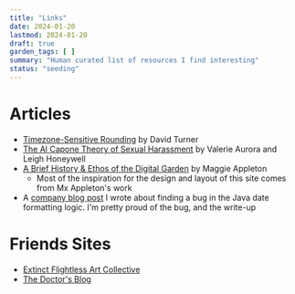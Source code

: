 ```yaml
---
title: "Links"
date: 2024-01-20
lastmod: 2024-01-20
draft: true
garden_tags: [ ]
summary: "Human curated list of resources I find interesting"
status: "seeding"
---
```


# Articles
- [Timezone-Sensitive
  Rounding](https://davecturner.github.io/2019/04/14/timezone-rounding.html) by
  David Turner 
- [The Al Capone Theory of Sexual
  Harassment](https://hypatia.ca/2017/07/18/the-al-capone-theory-of-sexual-harassment/)
  by Valerie Aurora and Leigh Honeywell 
- [A Brief History & Ethos of the Digital
  Garden](https://maggieappleton.com/garden-history) by Maggie Appleton
  - Most of the inspiration for the design and layout of this site comes from
    Mx Appleton's work
- A [company blog
  post](https://www.elastic.co/blog/how-elastic-traced-a-formatting-bug-in-elasticsearch)
  I wrote about finding a bug in the Java date formatting logic.  I'm pretty
  proud of the bug, and the write-up

# Friends Sites
- [Extinct Flightless Art Collective](http://extinct-flightless.blogspot.com/)
- [The Doctor's Blog](https://drwho.virtadpt.net/)
